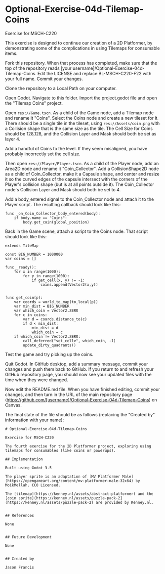 # Optional-Exercise-04d-Tilemap-Coins

Exercise for MSCH-C220

This exercise is designed to continue our creation of a 2D Platformer, by demonstrating some of the complications in using Tilemaps for consumable items.

Fork this repository. When that process has completed, make sure that the top of the repository reads [your username]/Optional-Exercise-04d-Tilemap-Coins. Edit the LICENSE and replace BL-MSCH-C220-F22 with your full name. Commit your changes.

Clone the repository to a Local Path on your computer.

Open Godot. Navigate to this folder. Import the project.godot file and open the "Tilemap Coins" project.

Open `res://Game.tscn`. As a child of the Game node, add a Tilemap node and rename it "Coins". Select the Coins node and create a new tileset for it. There should be a single tile in the tileset, using `res://Assets/coin.png` with a Collision shape that is the same size as the tile. The Cell Size for Coins should be 128,128, and the Collision Layer and Mask should both be set as layer 4.

Add a handful of Coins to the level. If they seem misaligned, you have probably incorrectly set the cell size.

Then open `res://Player/Player.tscn`. As a child of the Player node, add an Area2D node and rename it "Coin_Collector". Add a CollisionShape2D node as a child of Coin_Collector, make it a Capsule shape, and center and resize it so the curved edges of the capsule intersect with the corners of the Player's collision shape (but is at all points outside it). The Coin_Collector node's Collision Layer and Mask should both be set to 4.

Add a body_entered signal to the Coin_Collector node and attach it to the Player script. The resulting callback should look like this:
```
func _on_Coin_Collector_body_entered(body):
	if body.name == "Coins":
		body.get_coin(global_position)
```

Back in the Game scene, attach a script to the Coins node. That script should look like this:
```
extends TileMap

const BIG_NUMBER = 1000000
var coins = []

func _ready():
	for x in range(1000):
		for y in range(1000):
			if get_cell(x, y) != -1:
				coins.append(Vector2(x,y))


func get_coin(p):
	var coords = world_to_map(to_local(p))
	var min_dist = BIG_NUMBER
	var which_coin = Vector2.ZERO
	for c in coins:
		var d = coords.distance_to(c)
		if d < min_dist:
			min_dist = d
			which_coin = c
	if which_coin != Vector2.ZERO:
		call_deferred("set_cellv", which_coin, -1)
		update_dirty_quadrants()

```

Test the game and try picking up the coins.

Quit Godot. In GitHub desktop, add a summary message, commit your changes and push them back to GitHub. If you return to and refresh your GitHub repository page, you should now see your updated files with the time when they were changed.

Now edit the README.md file. When you have finished editing, commit your changes, and then turn in the URL of the main repository page (https://github.com/[username]/Optional-Exercise-04d-Tilemap-Coins) on Canvas.

The final state of the file should be as follows (replacing the "Created by" information with your name):

```
# Optional-Exercise-04d-Tilemap-Coins

Exercise for MSCH-C220

The fourth exercise for the 2D Platformer project, exploring using tilemaps for consumables (like coins or powerups).

## Implementation

Built using Godot 3.5

The player sprite is an adaptation of [MV Platformer Male](https://opengameart.org/content/mv-platformer-male-32x64) by MoikMellah. CC0 Licensed.

The [tilemap](https://kenney.nl/assets/abstract-platformer) and the [coin sprite](https://kenney.nl/assets/puzzle-pack-2](https://kenney.nl/assets/puzzle-pack-2) are provided by Kenney.nl.


## References

None


## Future Development

None


## Created by 

Jason Francis
```